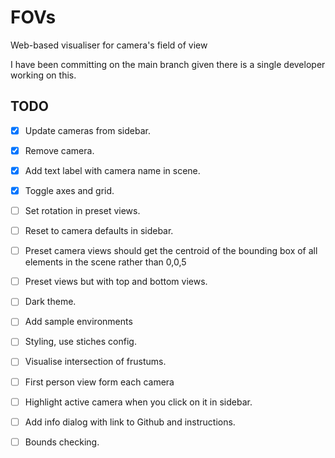 # FOVs

Web-based visualiser for camera's field of view

I have been committing on the main branch given there is a single developer working on this.

## TODO

- [x] Update cameras from sidebar.

- [x] Remove camera.

- [x] Add text label with camera name in scene.

- [x] Toggle axes and grid.

- [ ] Set rotation in preset views.

- [ ] Reset to camera defaults in sidebar.

- [ ] Preset camera views should get the centroid of the bounding box of all elements in the scene rather than 0,0,5

- [ ] Preset views but with top and bottom views.

- [ ] Dark theme.

- [ ] Add sample environments

- [ ] Styling, use stiches config.

- [ ] Visualise intersection of frustums.

- [ ] First person view form each camera

- [ ] Highlight active camera when you click on it in sidebar.

- [ ] Add info dialog with link to Github and instructions.

- [ ] Bounds checking.